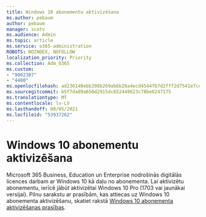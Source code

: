 ```yaml
---
title: Windows 10 abonementu aktivizēšana
ms.author: pebaum
author: pebaum
manager: scotv
ms.audience: Admin
ms.topic: article
ms.service: o365-administration
ROBOTS: NOINDEX, NOFOLLOW
localization_priority: Priority
ms.collection: Adm_O365
ms.custom:
- "9002307"
- "4480"
ms.openlocfilehash: ad236140ebb398b269ab6b28a4ecd4544fb7d2fff2d7541e7ce481c13fd7afa6
ms.sourcegitcommit: b5f7da89a650d2915dc652449623c78be6247175
ms.translationtype: MT
ms.contentlocale: lv-LV
ms.lasthandoff: 08/05/2021
ms.locfileid: "53937262"
---
```

# <a name="activating-windows-10-subscriptions"></a>Windows 10 abonementu aktivizēšana

Microsoft 365 Business, Education un Enterprise nodrošinās digitālās licences darbam ar Windows 10 kā daļu no abonementa. Lai aktivizētu abonementu, ierīcē jābūt aktivizētai Windows 10 Pro (1703 vai jaunākai versijai). Pilnu sarakstu ar prasībām, kas attiecas uz Windows 10 abonementa aktivizēšanu, skatiet rakstā [Windows 10 abonementa aktivizēšanas prasības](https://docs.microsoft.com/windows/deployment/windows-10-subscription-activation#requirements).
